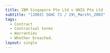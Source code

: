 ```yaml
---
title: IBM Singapore Pte Ltd v UNIG Pte Ltd
subtitle: "[2003] SGHC 71 / 29\_March\_2003"
tags:
  - Contract
  - Contractual terms
  - Warranties
  - Whether breached.
layout: single
---
```


